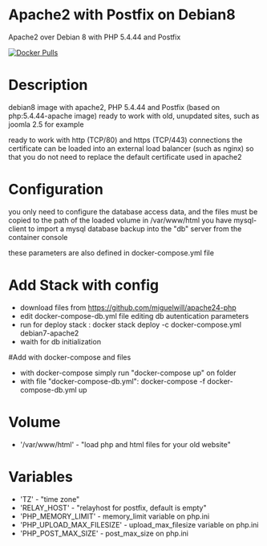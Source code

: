 # Apache2 with Postfix on Debian8
Apache2 over Debian 8 with PHP 5.4.44 and Postfix

[![Docker Pulls](https://img.shields.io/docker/pulls/miguelwill/apache24-php.svg?style=plastic)](https://hub.docker.com/r/miguelwill/apache24-php/)

# Description
debian8 image with apache2, PHP 5.4.44 and Postfix (based on php:5.4.44-apache image)
ready to work with old, unupdated sites, such as joomla 2.5 for example

ready to work with http (TCP/80) and https (TCP/443) connections
the certificate can be loaded into an external load balancer (such as nginx) so that you do not need to replace the default certificate used in apache2

# Configuration
you only need to configure the database access data, and the files must be copied to the path of the loaded volume in /var/www/html
you have mysql-client to import a mysql database backup into the "db" server from the container console

these parameters are also defined in docker-compose.yml file

# Add Stack with config
  * download files from https://github.com/miguelwill/apache24-php
  * edit docker-compose-db.yml file editing db autentication parameters
  * run for deploy stack : docker stack deploy -c docker-compose.yml debian7-apache2
  * waith for db initialization

#Add with docker-compose and files
  * with docker-compose simply run "docker-compose up" on folder
  * with file "docker-compose-db.yml": docker-compose -f docker-compose-db.yml up



# Volume

  * '/var/www/html' - "load php and html files for your old website"


# Variables

  * 'TZ' - "time zone"
  * 'RELAY_HOST' - "relayhost for postfix, default is empty"
  * 'PHP_MEMORY_LIMIT' - memory_limit variable on php.ini
  * 'PHP_UPLOAD_MAX_FILESIZE' - upload_max_filesize variable on php.ini
  * 'PHP_POST_MAX_SIZE' - post_max_size on php.ini
